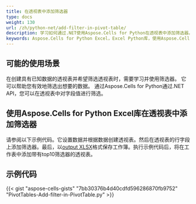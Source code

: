 ```yaml
---
title: 在透视表中添加筛选器
type: docs
weight: 130
url: /zh/python-net/add-filter-in-pivot-table/
description: 学习如何通过.NET使用Aspose.Cells for Python在透视表中添加筛选器。
keywords: Aspose.Cells for Python Excel，Excel Python库，使用Aspose.Cells for Python Excel库在透视表中添加筛选器。
---
```


## **可能的使用场景**
在创建具有已知数据的透视表并希望筛选透视表时，需要学习并使用筛选器。 它可以帮助您有效地筛选出想要的数据。 通过Aspose.Cells for Python通过.NET API，您可以在透视表中对字段值进行筛选。 

## **使用Aspose.Cells for Python Excel库在透视表中添加筛选器**
请参阅以下示例代码。它设置数据并根据数据创建透视表。然后在透视表的行字段上添加筛选器。最后，以[output XLSX](filterout.xlsx)格式保存工作簿。执行示例代码后，将在工作表中添加带有top10筛选器的透视表。

## **示例代码**
{{< gist "aspose-cells-gists" "7bb30376b4d40cdfd596286870fb9752" "PivotTables-Add-filter-in-PivotTable.py" >}}
